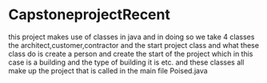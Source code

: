 # CapstoneprojectRecent
this project makes use of classes in java and in doing so we take 4 classes the architect,customer,contractor and the start project class and what these class do is create a person and create the start of the project which in this case is a building and the type of building it is etc. and these classes all make up the project that is called in the main file Poised.java 
